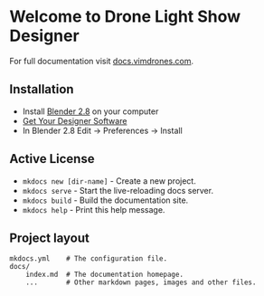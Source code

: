 # Welcome to Drone Light Show Designer

For full documentation visit [docs.vimdrones.com](https://docs.vimdrones.com).

## Installation
* Install [Blender 2.8](https://www.blender.org/download/releases/2-80/) on your computer
* [Get Your Designer Software](https://www.vimdrones.com/contact)
* In Blender 2.8 Edit -> Preferences -> Install

## Active License

* `mkdocs new [dir-name]` - Create a new project.
* `mkdocs serve` - Start the live-reloading docs server.
* `mkdocs build` - Build the documentation site.
* `mkdocs help` - Print this help message.

## Project layout

    mkdocs.yml    # The configuration file.
    docs/
        index.md  # The documentation homepage.
        ...       # Other markdown pages, images and other files.
